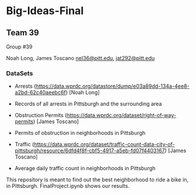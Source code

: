 # Big-Ideas-Final

## Team 39
Group #39


Noah Long, James Toscano
nel36@pitt.edu, jat292@pitt.edu

### DataSets 

- Arrests (https://data.wprdc.org/datastore/dump/e03a89dd-134a-4ee8-a2bd-62c40aeebc6f) [Noah Long]
- Records of all arrests in Pittsburgh and the surrounding area

- Obstruction Permits (https://data.wprdc.org/dataset/right-of-way-permits) [James Toscano]
- Permits of obstruction in neighborhoods in Pittsburgh


- Traffic (https://data.wprdc.org/dataset/traffic-count-data-city-of-pittsburgh/resource/6dfd4f8f-cbf5-4917-a5eb-fd07f4403167) [James Toscano]
- Average daily traffic count in neighborhoods in Pittsburgh


This repository is meant to find out the best neighborhood to ride a bike in, in Pittsburgh. FinalProject.ipynb shows our results.


